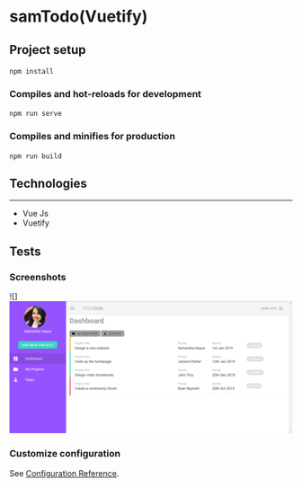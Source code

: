 # samTodo(Vuetify)

## Project setup
```
npm install
```

### Compiles and hot-reloads for development
```
npm run serve
```

### Compiles and minifies for production
```
npm run build
```

## Technologies
<hr>
<ul>
<li>Vue Js</li>
<li>Vuetify </li>
</ul>

## Tests

### Screenshots

![]<img src="public/desktop.png" >





### Customize configuration
See [Configuration Reference](https://cli.vuejs.org/config/).
